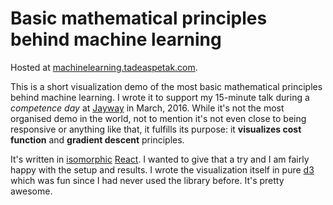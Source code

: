 # Basic mathematical principles behind machine learning

Hosted at [machinelearning.tadeaspetak.com](http://machinelearning.tadeaspetak.com).

This is a short visualization demo of the most basic mathematical
principles behind machine learning. I wrote it to support my 15-minute
talk during a *competence day* at [Jayway](http://jayway.com) in March, 2016.
While it's not the most organised demo in the world, not to mention it's not
even close to being responsive or anything like that, it fulfills its purpose:
it **visualizes cost function** and **gradient descent** principles.

It's written in [isomorphic](http://isomorphic.net) [React](https://facebook.github.io/react/). I wanted
to give that a try and I am fairly happy with
the setup and results. I wrote the visualization itself in pure [d3](https://d3js.org/) which
was fun since I had never used the library before. It's pretty awesome.
